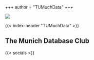 +++
author = "TUMuchData"
+++

<img src="images/Logo-alpha-no-text.png" style="max-width: 100px;" />

{{< index-header "TUMuchData" >}}

## The Munich Database Club

{{< socials >}}
